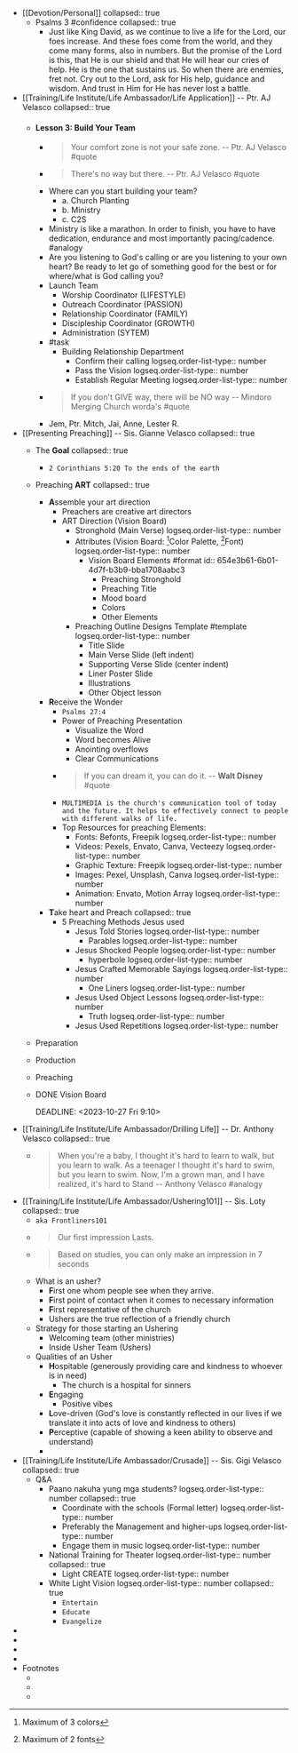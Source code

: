 - [[Devotion/Personal]]
  collapsed:: true
	- Psalms 3 #confidence
	  collapsed:: true
		- Just like King David, as we continue to live a life for the Lord, our foes increase. And these foes come from the world, and they come many forms, also in numbers. But the promise of the Lord is this, that He is our shield and that He will hear our cries of help. He is the one that sustains us. So when there are enemies, fret not. Cry out to the Lord, ask for His help, guidance and wisdom. And trust in Him for He has never lost a battle.
- [[Training/Life Institute/Life Ambassador/Life Application]] -- Ptr. AJ Velasco
  collapsed:: true
	- #### Lesson 3: Build Your Team
		- > Your comfort zone is not your safe zone. -- Ptr. AJ Velasco #quote
		- > There's no way but there. -- Ptr. AJ Velasco #quote
		- Where can you start building your team?
			- a. Church Planting
			- b. Ministry
			- c. C2S
		- Ministry is like a marathon. In order to finish, you have to have dedication, endurance and most importantly pacing/cadence. #analogy
		- Are you listening to God's calling or are you listening to your own heart? Be ready to let go of something good for the best or for where/what is God calling you?
		- Launch Team
			- Worship Coordinator (LIFESTYLE)
			- Outreach Coordinator (PASSION)
			- Relationship Coordinator (FAMILY)
			- Discipleship Coordinator (GROWTH)
			- Administration (SYTEM)
		- #task
			- Building Relationship Department
				- Confirm their calling
				  logseq.order-list-type:: number
				- Pass the Vision
				  logseq.order-list-type:: number
				- Establish Regular Meeting
				  logseq.order-list-type:: number
		- > If you don't GIVE way, there will be NO way -- Mindoro Merging Church worda's #quote
		- Jem, Ptr. Mitch, Jai, Anne, Lester R.
- [[Presenting Preaching]] -- Sis. Gianne Velasco
  collapsed:: true
	- The **Goal**
	  collapsed:: true
		- `2 Corinthians 5:20 To the ends of the earth`
	- Preaching **ART**
	  collapsed:: true
		- **A**ssemble your art direction
			- Preachers are creative art directors
			- ART Direction (Vision Board)
				- Stronghold (Main Verse)
				  logseq.order-list-type:: number
				- Attributes (Vision Board: [^1]Color Palette, [^2]Font)
				  logseq.order-list-type:: number
					- Vision Board Elements #format
					  id:: 654e3b61-6b01-4d7f-b3b9-bba1708aabc3
						- Preaching Stronghold
						- Preaching Title
						- Mood board
						- Colors
						- Other Elements
				- Preaching Outline Designs Template #template
				  logseq.order-list-type:: number
					- Title Slide
					- Main Verse Slide (left indent)
					- Supporting Verse Slide (center indent)
					- Liner Poster Slide
					- Illustrations
					- Other Object lesson
		- **R**eceive the Wonder
			- `Psalms 27:4`
			- Power of Preaching Presentation
				- Visualize the Word
				- Word becomes Alive
				- Anointing overflows
				- Clear Communications
			- >If you can dream it, you can do it. -- **Walt Disney** #quote
			- `MULTIMEDIA is the church's communication tool of today and the future. It helps to effectively connect to people with different walks of life.`
			- Top Resources for preaching Elements:
				- Fonts: Befonts, Freepik
				  logseq.order-list-type:: number
				- Videos: Pexels, Envato, Canva, Vecteezy
				  logseq.order-list-type:: number
				- Graphic Texture: Freepik
				  logseq.order-list-type:: number
				- Images: Pexel, Unsplash, Canva
				  logseq.order-list-type:: number
				- Animation: Envato, Motion Array
				  logseq.order-list-type:: number
		- **T**ake heart and Preach
		  collapsed:: true
			- 5 Preaching Methods Jesus used
				- Jesus Told Stories
				  logseq.order-list-type:: number
					- Parables
					  logseq.order-list-type:: number
				- Jesus Shocked People
				  logseq.order-list-type:: number
					- hyperbole
					  logseq.order-list-type:: number
				- Jesus Crafted Memorable Sayings
				  logseq.order-list-type:: number
					- One Liners
					  logseq.order-list-type:: number
				- Jesus Used Object Lessons
				  logseq.order-list-type:: number
					- Truth
					  logseq.order-list-type:: number
				- Jesus Used Repetitions
				  logseq.order-list-type:: number
	- Preparation
	- Production
	- Preaching
	- DONE Vision Board
	  
	  
	  
	  DEADLINE: <2023-10-27 Fri 9:10>
- [[Training/Life Institute/Life Ambassador/Drilling Life]] -- Dr. Anthony Velasco
  collapsed:: true
	- > When you're a baby, I thought it's hard to learn to walk, but you learn to walk. As a teenager I thought it's hard to swim, but you learn to swim. Now, I'm a grown man, and I have realized, it's hard to Stand -- Anthony Velasco #analogy
- [[Training/Life Institute/Life Ambassador/Ushering101]] -- Sis. Loty
  collapsed:: true
	- `aka Frontliners101`
	- > Our first impression Lasts.
	- > Based on studies, you can only make an impression in 7 seconds
	- What is an usher?
		- **F**irst one whom people see when they arrive.
		- **F**irst point of contact when it comes to necessary information
		- **F**irst representative of the church
		- Ushers are the true reflection of a friendly church
	- Strategy for those starting an Ushering
		- Welcoming team (other ministries)
		- Inside Usher Team (Ushers)
	- Qualities of an Usher
		- **H**ospitable (generously providing care and kindness to whoever is in need)
			- The church is a hospital for sinners
		- **E**ngaging
			- Positive vibes
		- **L**ove-driven (God's love is constantly reflected in our lives if we translate it into acts of love and kindness to others)
		- **P**erceptive (capable of showing a keen ability to observe and understand)
		-
- [[Training/Life Institute/Life Ambassador/Crusade]] -- Sis. Gigi Velasco
  collapsed:: true
	- Q&A
		- Paano nakuha yung mga students?
		  logseq.order-list-type:: number
		  collapsed:: true
			- Coordinate with the schools (Formal letter)
			  logseq.order-list-type:: number
			- Preferably the Management and higher-ups
			  logseq.order-list-type:: number
			- Engage them in music
			  logseq.order-list-type:: number
		- National Training for Theater
		  logseq.order-list-type:: number
		  collapsed:: true
			- Light CREATE
			  logseq.order-list-type:: number
		- White Light Vision
		  logseq.order-list-type:: number
		  collapsed:: true
			- `Entertain`
			- `Educate`
			- `Evangelize`
-
-
-
-
- Footnotes
	- [^1]: Maximum of 3 colors
	- [^2]: Maximum of 2 fonts
	-